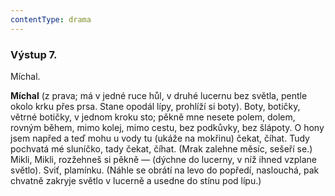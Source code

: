 ```yaml
---
contentType: drama
---
```


<section>

### Výstup 7.

Míchal.

**Míchal** (z prava; má v jedné ruce hůl, v druhé lucernu bez světla, pentle okolo krku přes prsa. Stane opodál lípy, prohlíží si boty). Boty, botičky, větrné botičky, v jednom kroku sto; pěkně mne nesete polem, dolem, rovným během, mimo kolej, mimo cestu, bez podkůvky, bez šlápoty. O hony jsem napřed a teď mohu u vody tu (ukáže na mokřinu) čekat, číhat. Tudy pochvatá mé sluníčko, tady čekat, číhat. (Mrak zalehne měsíc, sešeří se.) Mikli, Mikli, rozžehneš si pěkně — (dýchne do lucerny, v níž ihned vzplane světlo). Sviť, plamínku. (Náhle se obrátí na levo do popředí, naslouchá, pak chvatně zakryje světlo v lucerně a usedne do stínu pod lípu.)

</section>
